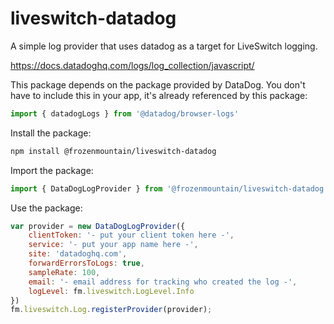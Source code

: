 # liveswitch-datadog

A simple log provider that uses datadog as a target for LiveSwitch logging.

https://docs.datadoghq.com/logs/log_collection/javascript/

This package depends on the package provided by DataDog. You don't have to include this in your app, it's already referenced by this package: 

```javascript
import { datadogLogs } from '@datadog/browser-logs'
```


Install the package:

```bash
npm install @frozenmountain/liveswitch-datadog
```

Import the package:

```javascript
import { DataDogLogProvider } from '@frozenmountain/liveswitch-datadog'
```

Use the package:

```javascript
var provider = new DataDogLogProvider({
    clientToken: '- put your client token here -',
    service: '- put your app name here -',
    site: 'datadoghq.com',
    forwardErrorsToLogs: true,
    sampleRate: 100,
    email: '- email address for tracking who created the log -',
    logLevel: fm.liveswitch.LogLevel.Info
})
fm.liveswitch.Log.registerProvider(provider);
```
